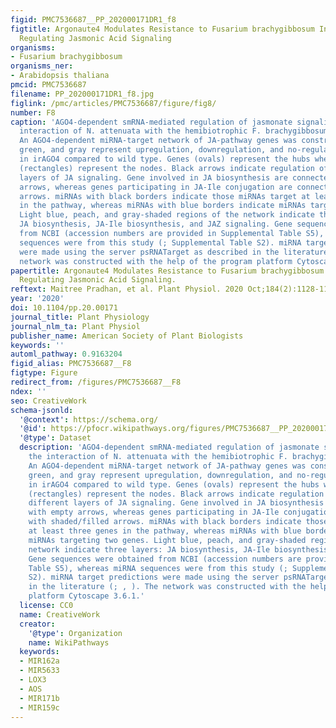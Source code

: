 ```yaml
---
figid: PMC7536687__PP_202000171DR1_f8
figtitle: Argonaute4 Modulates Resistance to Fusarium brachygibbosum Infection by
  Regulating Jasmonic Acid Signaling
organisms:
- Fusarium brachygibbosum
organisms_ner:
- Arabidopsis thaliana
pmcid: PMC7536687
filename: PP_202000171DR1_f8.jpg
figlink: /pmc/articles/PMC7536687/figure/fig8/
number: F8
caption: 'AGO4-dependent smRNA-mediated regulation of jasmonate signaling during the
  interaction of N. attenuata with the hemibiotrophic F. brachygibbosum pathogen.
  An AGO4-dependent miRNA-target network of JA-pathway genes was constructed. Red,
  green, and gray represent upregulation, downregulation, and no-regulation, respectively,
  in irAGO4 compared to wild type. Genes (ovals) represent the hubs whereas miRNAs
  (rectangles) represent the nodes. Black arrows indicate regulation of genes in different
  layers of JA signaling. Gene involved in JA biosynthesis are connected with empty
  arrows, whereas genes participating in JA-Ile conjugation are connected with shaded/filled
  arrows. miRNAs with black borders indicate those miRNAs target at least three genes
  in the pathway, whereas miRNAs with blue borders indicate miRNAs targeting two genes.
  Light blue, peach, and gray-shaded regions of the network indicate three layers:
  JA biosynthesis, JA-Ile biosynthesis, and JAZ signaling. Gene sequences were obtained
  from NCBI (accession numbers are provided in Supplemental Table S5), whereas miRNA
  sequences were from this study (; Supplemental Table S2). miRNA target predictions
  were made using the server psRNATarget as described in the literature (; , ). The
  network was constructed with the help of the program platform Cytoscape 3.6.1.'
papertitle: Argonaute4 Modulates Resistance to Fusarium brachygibbosum Infection by
  Regulating Jasmonic Acid Signaling.
reftext: Maitree Pradhan, et al. Plant Physiol. 2020 Oct;184(2):1128-1152.
year: '2020'
doi: 10.1104/pp.20.00171
journal_title: Plant Physiology
journal_nlm_ta: Plant Physiol
publisher_name: American Society of Plant Biologists
keywords: ''
automl_pathway: 0.9163204
figid_alias: PMC7536687__F8
figtype: Figure
redirect_from: /figures/PMC7536687__F8
ndex: ''
seo: CreativeWork
schema-jsonld:
  '@context': https://schema.org/
  '@id': https://pfocr.wikipathways.org/figures/PMC7536687__PP_202000171DR1_f8.html
  '@type': Dataset
  description: 'AGO4-dependent smRNA-mediated regulation of jasmonate signaling during
    the interaction of N. attenuata with the hemibiotrophic F. brachygibbosum pathogen.
    An AGO4-dependent miRNA-target network of JA-pathway genes was constructed. Red,
    green, and gray represent upregulation, downregulation, and no-regulation, respectively,
    in irAGO4 compared to wild type. Genes (ovals) represent the hubs whereas miRNAs
    (rectangles) represent the nodes. Black arrows indicate regulation of genes in
    different layers of JA signaling. Gene involved in JA biosynthesis are connected
    with empty arrows, whereas genes participating in JA-Ile conjugation are connected
    with shaded/filled arrows. miRNAs with black borders indicate those miRNAs target
    at least three genes in the pathway, whereas miRNAs with blue borders indicate
    miRNAs targeting two genes. Light blue, peach, and gray-shaded regions of the
    network indicate three layers: JA biosynthesis, JA-Ile biosynthesis, and JAZ signaling.
    Gene sequences were obtained from NCBI (accession numbers are provided in Supplemental
    Table S5), whereas miRNA sequences were from this study (; Supplemental Table
    S2). miRNA target predictions were made using the server psRNATarget as described
    in the literature (; , ). The network was constructed with the help of the program
    platform Cytoscape 3.6.1.'
  license: CC0
  name: CreativeWork
  creator:
    '@type': Organization
    name: WikiPathways
  keywords:
  - MIR162a
  - MIR5633
  - LOX3
  - AOS
  - MIR171b
  - MIR159c
---
```

